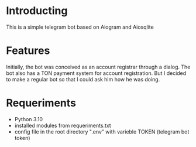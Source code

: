 # Introducting
 This is a simple telegram bot based on Aiogram and Aiosqlite
 # Features
Initially, the bot was conceived as an account registrar through a dialog. The bot also has a TON payment system for account registration. But I decided to make a regular bot so that I could ask him how he was doing.
# Requeriments
* Python 3.10
* installed modules from requeriments.txt
* config file in the root directory ".env" with varieble TOKEN (telegram bot token)

